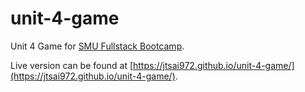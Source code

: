 # unit-4-game
Unit 4 Game for [SMU Fullstack Bootcamp](https://techbootcamps.smu.edu).

Live version can be found at [https://jtsai972.github.io/unit-4-game/](https://jtsai972.github.io/unit-4-game/).
